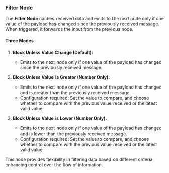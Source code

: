 ### Filter Node

The **Filter Node** caches received data and emits to the next node only if one value of the payload has changed since the previously received message. When triggered, it forwards the input from the previous node.

#### Three Modes

1. **Block Unless Value Change (Default):**
   - Emits to the next node only if one value of the payload has changed since the previously received message.

2. **Block Unless Value is Greater (Number Only):**
   - Emits to the next node only if one value of the payload has changed and is greater than the previously received message.
   - Configuration required: Set the value to compare, and choose whether to compare with the previous value received or the latest valid value.

3. **Block Unless Value is Lower (Number Only):**
   - Emits to the next node only if one value of the payload has changed and is lower than the previously received message.
   - Configuration required: Set the value to compare, and choose whether to compare with the previous value received or the latest valid value.

This node provides flexibility in filtering data based on different criteria, enhancing control over the flow of information.
